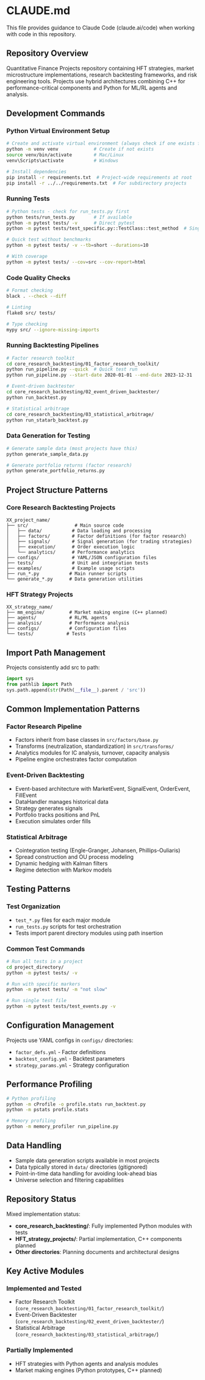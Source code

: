 # CLAUDE.md

This file provides guidance to Claude Code (claude.ai/code) when working with code in this repository.

## Repository Overview

Quantitative Finance Projects repository containing HFT strategies, market microstructure implementations, research backtesting frameworks, and risk engineering tools. Projects use hybrid architectures combining C++ for performance-critical components and Python for ML/RL agents and analysis.

## Development Commands

### Python Virtual Environment Setup
```bash
# Create and activate virtual environment (always check if one exists first)
python -m venv venv             # Create if not exists
source venv/bin/activate        # Mac/Linux
venv\Scripts\activate           # Windows

# Install dependencies
pip install -r requirements.txt  # Project-wide requirements at root
pip install -r ../../requirements.txt  # For subdirectory projects
```

### Running Tests
```bash
# Python tests - check for run_tests.py first
python tests/run_tests.py       # If available
python -m pytest tests/ -v      # Direct pytest
python -m pytest tests/test_specific.py::TestClass::test_method  # Single test

# Quick test without benchmarks
python -m pytest tests/ -v --tb=short --durations=10

# With coverage
python -m pytest tests/ --cov=src --cov-report=html
```

### Code Quality Checks
```bash
# Format checking
black . --check --diff

# Linting  
flake8 src/ tests/

# Type checking
mypy src/ --ignore-missing-imports
```

### Running Backtesting Pipelines
```bash
# Factor research toolkit
cd core_research_backtesting/01_factor_research_toolkit/
python run_pipeline.py --quick  # Quick test run
python run_pipeline.py --start-date 2020-01-01 --end-date 2023-12-31

# Event-driven backtester
cd core_research_backtesting/02_event_driven_backtester/
python run_backtest.py

# Statistical arbitrage
cd core_research_backtesting/03_statistical_arbitrage/
python run_statarb_backtest.py
```

### Data Generation for Testing
```bash
# Generate sample data (most projects have this)
python generate_sample_data.py

# Generate portfolio returns (factor research)
python generate_portfolio_returns.py
```

## Project Structure Patterns

### Core Research Backtesting Projects
```
XX_project_name/
├── src/                 # Main source code
│   ├── data/           # Data loading and processing
│   ├── factors/        # Factor definitions (for factor research)
│   ├── signals/        # Signal generation (for trading strategies)
│   ├── execution/      # Order execution logic
│   └── analytics/      # Performance analytics
├── configs/            # YAML/JSON configuration files
├── tests/              # Unit and integration tests
├── examples/           # Example usage scripts
├── run_*.py           # Main runner scripts
└── generate_*.py      # Data generation utilities
```

### HFT Strategy Projects
```
XX_strategy_name/
├── mm_engine/         # Market making engine (C++ planned)
├── agents/            # RL/ML agents
├── analysis/          # Performance analysis
├── configs/           # Configuration files
└── tests/            # Tests
```

## Import Path Management

Projects consistently add src to path:
```python
import sys
from pathlib import Path
sys.path.append(str(Path(__file__).parent / 'src'))
```

## Common Implementation Patterns

### Factor Research Pipeline
- Factors inherit from base classes in `src/factors/base.py`
- Transforms (neutralization, standardization) in `src/transforms/`
- Analytics modules for IC analysis, turnover, capacity analysis
- Pipeline engine orchestrates factor computation

### Event-Driven Backtesting
- Event-based architecture with MarketEvent, SignalEvent, OrderEvent, FillEvent
- DataHandler manages historical data
- Strategy generates signals
- Portfolio tracks positions and PnL
- Execution simulates order fills

### Statistical Arbitrage
- Cointegration testing (Engle-Granger, Johansen, Phillips-Ouliaris)
- Spread construction and OU process modeling
- Dynamic hedging with Kalman filters
- Regime detection with Markov models

## Testing Patterns

### Test Organization
- `test_*.py` files for each major module
- `run_tests.py` scripts for test orchestration
- Tests import parent directory modules using path insertion

### Common Test Commands
```bash
# Run all tests in a project
cd project_directory/
python -m pytest tests/ -v

# Run with specific markers
python -m pytest tests/ -m "not slow"

# Run single test file
python -m pytest tests/test_events.py -v
```

## Configuration Management

Projects use YAML configs in `configs/` directories:
- `factor_defs.yml` - Factor definitions
- `backtest_config.yml` - Backtest parameters
- `strategy_params.yml` - Strategy configuration

## Performance Profiling
```bash
# Python profiling
python -m cProfile -o profile.stats run_backtest.py
python -m pstats profile.stats

# Memory profiling
python -m memory_profiler run_pipeline.py
```

## Data Handling

- Sample data generation scripts available in most projects
- Data typically stored in `data/` directories (gitignored)
- Point-in-time data handling for avoiding look-ahead bias
- Universe selection and filtering capabilities

## Repository Status

Mixed implementation status:
- **core_research_backtesting/**: Fully implemented Python modules with tests
- **HFT_strategy_projects/**: Partial implementation, C++ components planned
- **Other directories**: Planning documents and architectural designs

## Key Active Modules

### Implemented and Tested
- Factor Research Toolkit (`core_research_backtesting/01_factor_research_toolkit/`)
- Event-Driven Backtester (`core_research_backtesting/02_event_driven_backtester/`)
- Statistical Arbitrage (`core_research_backtesting/03_statistical_arbitrage/`)

### Partially Implemented
- HFT strategies with Python agents and analysis modules
- Market making engines (Python prototypes, C++ planned)